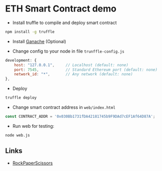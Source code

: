 # ETH Smart Contract demo

* Install truffle to compile and deploy smart contract
```bash
npm install -g truffle
```

* Install [Ganache](http://trufflesuite.com/docs/ganache/quickstart) (Optional)

* Change config to your node in file `trunffle-config.js`
```js
development: {
    host: "127.0.0.1",     // Localhost (default: none)
    port: 7545,            // Standard Ethereum port (default: none)
    network_id: "*",       // Any network (default: none)
},
```

* Deploy
```bash
truffle deploy
```

* Change smart contract address in `web/index.html`
```js
const CONTRACT_ADDR = '0x030Bb1731fDA42181745b9F9DAd7cEF1Af64D87A';
```

* Run web for testing:
```bash
node web.js
```

## Links
* [RockPaperScissors](https://github.com/jha929/rock-paper-scissors)